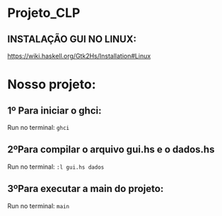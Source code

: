 # Projeto_CLP

## INSTALAÇÃO GUI NO LINUX:
https://wiki.haskell.org/Gtk2Hs/Installation#Linux

# Nosso projeto:
## 1º Para iniciar o ghci:
Run no terminal: `ghci`
## 2ºPara compilar o arquivo gui.hs e o dados.hs
Run no terminal: `:l gui.hs dados`
## 3ºPara executar a main do projeto:
Run no terminal: `main`
